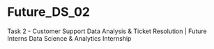 # Future_DS_02
Task 2 - Customer Support Data Analysis &amp; Ticket Resolution | Future Interns Data Science &amp; Analytics Internship
